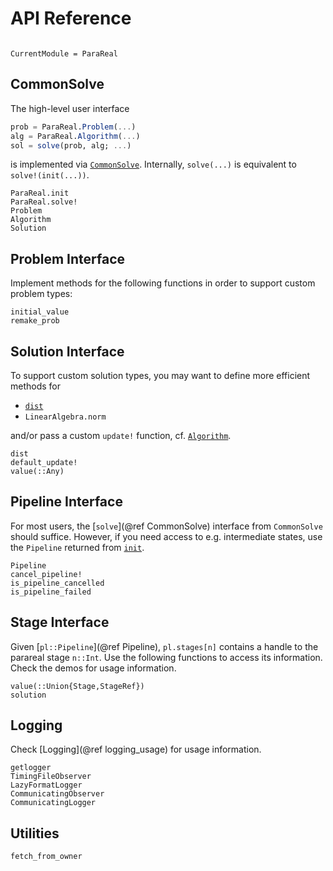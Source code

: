 # API Reference

```@index
```

```@meta
CurrentModule = ParaReal
```

## CommonSolve

The high-level user interface

```julia
prob = ParaReal.Problem(...)
alg = ParaReal.Algorithm(...)
sol = solve(prob, alg; ...)
```

is implemented via [`CommonSolve`](https://juliahub.com/ui/Packages/CommonSolve/zEcGf/).
Internally, `solve(...)` is equivalent to `solve!(init(...))`.

```@docs
ParaReal.init
ParaReal.solve!
Problem
Algorithm
Solution
```

## Problem Interface

Implement methods for the following functions in order to support custom problem types:

```@docs
initial_value
remake_prob
```

## Solution Interface

To support custom solution types, you may want to define more efficient methods for

* [`dist`](@ref)
* `LinearAlgebra.norm`

and/or pass a custom `update!` function, cf. [`Algorithm`](@ref).

```@docs
dist
default_update!
value(::Any)
```

## Pipeline Interface

For most users, the [`solve`](@ref CommonSolve) interface from `CommonSolve` should suffice.
However, if you need access to e.g. intermediate states, use the `Pipeline` returned from [`init`](@ref).

```@docs
Pipeline
cancel_pipeline!
is_pipeline_cancelled
is_pipeline_failed
```

## Stage Interface

Given [`pl::Pipeline`](@ref Pipeline),
`pl.stages[n]` contains a handle to the parareal stage `n::Int`.
Use the following functions to access its information.
Check the demos for usage information.

```@docs
value(::Union{Stage,StageRef})
solution
```

## Logging

Check [Logging](@ref logging_usage) for usage information.

```@docs
getlogger
TimingFileObserver
LazyFormatLogger
CommunicatingObserver
CommunicatingLogger
```

## Utilities

```@docs
fetch_from_owner
```
